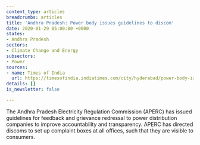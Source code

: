 ```yaml
---
content_type: articles
breadcrumbs: articles
title: 'Andhra Pradesh: Power body issues guidelines to discom'
date: 2020-01-29 05:00:00 +0000
states:
- Andhra Pradesh
sectors:
- Climate Change and Energy
subsectors:
- Power
sources:
- name: Times of India
  url: https://timesofindia.indiatimes.com/city/hyderabad/power-body-issues-guidelines-to-discoms/articleshow/73619703.cms
details: []
is_newsletter: false

---
```

The Andhra Pradesh Electricity Regulation Commission (APERC) has issued guidelines for feedback and grievance redressal to power distribution companies to improve accountability and transparency. APERC has directed discoms to set up complaint boxes at all offices, such that they are visible to consumers.
